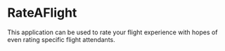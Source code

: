 # RateAFlight
This application can be used to rate your flight experience with hopes of even rating specific flight attendants. 
